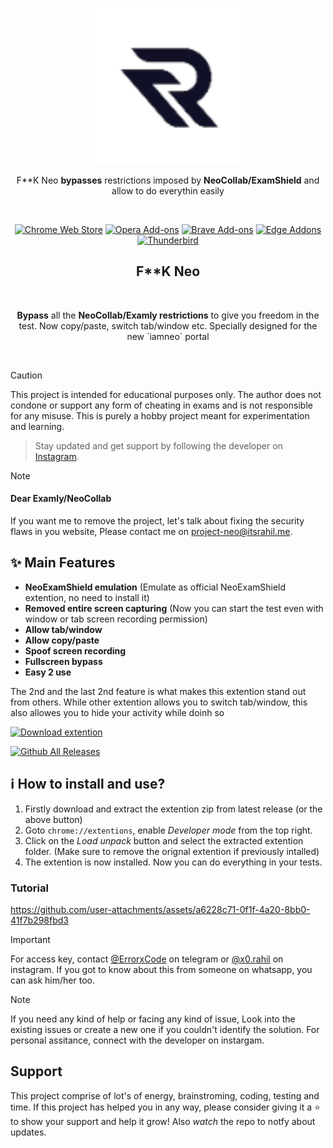 <p align="center"><a href="https://darkreader.org" target="_blank" rel="noreferrer noopener"><img width="250" alt="F**k Neocollab extention" src="/logo.png"></a></p>
<p align="center">F**K Neo <strong>bypasses</strong> restrictions imposed by <strong>NeoCollab/ExamShield</strong> and allow to do everythin easily</p>
<br/>
<p align="center"><a rel="noreferrer noopener" href="https://chromewebstore.google.com/detail/neoexamshield/deojfdehldjjfmcjcfaojgaibalafifc"><img alt="Chrome Web Store" src="https://img.shields.io/badge/Chrome-141e24.svg?&style=for-the-badge&logo=google-chrome&logoColor=white"></a>
<a rel="noreferrer noopener" href="https://addons.mozilla.org/firefox/addon/darkreader/"><img alt="Opera Add-ons" src="https://img.shields.io/badge/Opera-141e24.svg?&style=for-the-badge&logo=opera&logoColor=white"></a>
<a rel="noreferrer noopener" href="https://darkreader.org/safari/"><img alt="Brave Add-ons" src="https://img.shields.io/badge/Brave-141e24.svg?&style=for-the-badge&logo=brave&logoColor=white"></a>
<a rel="noreferrer noopener" href="https://microsoftedge.microsoft.com/addons/detail/dark-reader/ifoakfbpdcdoeenechcleahebpibofpc/"><img alt="Edge Addons" src="https://img.shields.io/badge/Edge-141e24.svg?&style=for-the-badge&logo=microsoft-edge&logoColor=white"></a>
<a el="noreferrer noopener" href="https://addons.thunderbird.net/thunderbird/addon/darkreader"><img alt="Thunderbird" src="https://img.shields.io/badge/Thunderbird-141e24.svg?&style=for-the-badge&logo=thunderbird&logoColor=white"></a>

<h2 align="center">F**K Neo</h2>
<br/>
<p align="center"><strong>Bypass</strong> all the <strong>NeoCollab/Examly restrictions</strong> to give you freedom in the test. Now copy/paste, switch tab/window etc. Specially designed for the new `iamneo` portal</p>
<br/>    




> [!CAUTION]
> This project is intended for educational purposes only. The author does not condone or support any form of cheating in exams and is not responsible for any misuse. This is purely a hobby project meant for experimentation and learning.

> Stay updated and get support by following the developer on [Instagram](https://instagram.com/x0.rahil).

> [!NOTE]
> #### Dear Examly/NeoCollab
> If you want me to remove the project, let's talk about fixing the security flaws in you website, Please contact me on project-neo@itsrahil.me.


## ✨ Main Features

- **NeoExamShield emulation** (Emulate as official NeoExamShield extention, no need to install it)
- **Removed entire screen capturing** (Now you can start the test even with window or tab screen recording permission)
- **Allow tab/window**
- **Allow copy/paste**
- **Spoof screen recording**
- **Fullscreen bypass**
- **Easy 2 use**

The 2nd and the last 2nd feature is what makes this extention stand out from others. While other extention allows you to switch tab/window, this also allowes you to hide your activity while doinh so

<a href="https://github.com/ErrorxCode/FkNeo/releases/download/1.2.1/FkNeo-v1.2.1.zip"><img alt="Download extention" height=40 src="https://dabuttonfactory.com/button.png?t=Download extention&f=Open+Sans-Bold&ts=25&tc=fff&hp=45&vp=20&c=11&bgt=unicolored&bgc=15d798"></a>

[![Github All Releases](https://img.shields.io/github/downloads/ErrorxCode/FkNeo/total.svg)]()

## ℹ️ How to install and use?
1. Firstly download and extract the extention zip from latest release (or the above button)
2. Goto `chrome://extentions`, enable *Developer mode* from the top right.
3. Click on the *Load unpack* button and select the extracted extention folder. (Make sure to remove the orignal extention if previously intalled)
4. The extention is now installed. Now you can do everything in your tests.



### Tutorial
https://github.com/user-attachments/assets/a6228c71-0f1f-4a20-8bb0-41f7b298fbd3

> [!IMPORTANT]
> For access key, contact [@ErrorxCode](https://t.me/ErrorxCode) on telegram or [@x0.rahil](https://instagram.com/x0.rahil) on instagram.
> If you got to know about this from someone on whatsapp, you can ask him/her too.

>[!NOTE]
>If you need any kind of help or facing any kind of issue, Look into the existing issues or create a new one if you couldn't identify the solution. For personal assitance, connect with the developer on instargam.



## Support
This project comprise of lot's of energy, brainstroming, coding, testing and time. If this project has helped you in any way, please consider giving it a ⭐ to show your support and help it grow! Also *watch* the repo to notfy about updates.
